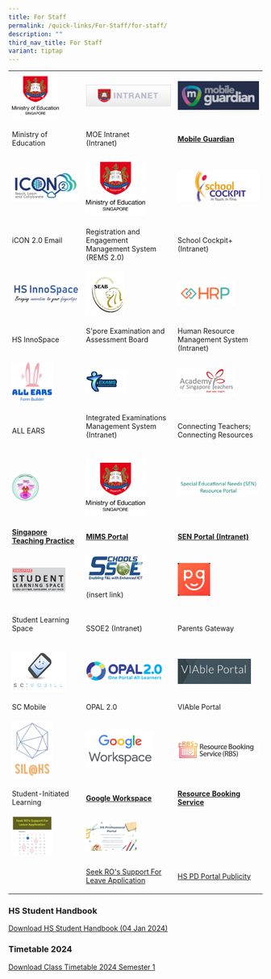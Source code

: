 ```yaml
---
title: For Staff
permalink: /quick-links/For-Staff/for-staff/
description: ""
third_nav_title: For Staff
variant: tiptap
---
```

<table><tbody><tr><td rowspan="1" colspan="1"><div class="isomer-image-wrapper"><img style="width:70%" height="auto" width="100%" alt="HGSS-MOE" src="/images/HGSS-MOE.png"></div></td><td rowspan="1" colspan="1"><div class="isomer-image-wrapper"><img style="width:100%" height="auto" width="100%" alt="INTRANET" src="/images/INTRANET.jpeg"></div></td><td rowspan="1" colspan="1"><div class="isomer-image-wrapper"><img style="width:100%" height="auto" width="100%" alt="MG" src="/images/MG.png"></div></td></tr><tr><td rowspan="1" colspan="1"><p>Ministry of Education</p></td><td rowspan="1" colspan="1"><p>MOE Intranet<br>(Intranet)</p></td><td rowspan="1" colspan="1"><p><strong><a href="https://sg-portal.mobileguardian.com/" rel="noopener noreferrer nofollow" target="_blank"><u>Mobile Guardian</u></a></strong><br></p></td></tr><tr><td rowspan="1" colspan="1"><div class="isomer-image-wrapper"><img style="width:100%" height="auto" width="100%" alt="ICON2" src="/images/ICON2.png"></div></td><td rowspan="1" colspan="1"><div class="isomer-image-wrapper"><img style="width:70%" height="auto" width="100%" alt="HGSS-MOE" src="/images/HGSS-MOE.png"></div></td><td rowspan="1" colspan="1"><div class="isomer-image-wrapper"><img style="width:100%" height="auto" width="100%" alt="SCHOOLCOCKPIT" src="/images/SCHOOLCOCKPIT.gif"></div></td></tr><tr><td rowspan="1" colspan="1"><p>iCON 2.0 Email<br><br></p></td><td rowspan="1" colspan="1"><p>Registration and Engagement Management System<br>(REMS 2.0)</p></td><td rowspan="1" colspan="1"><p>School Cockpit+ (Intranet)</p></td></tr><tr><td rowspan="1" colspan="1"><div class="isomer-image-wrapper"><img style="width:100%" height="auto" width="100%" alt="HSINNOSPACE" src="/images/HSINNOSPACE.jpeg"></div></td><td rowspan="1" colspan="1"><div class="isomer-image-wrapper"><img style="width:45%" height="auto" width="100%" alt="SEAB" src="/images/SEAB.jpeg"></div></td><td rowspan="1" colspan="1"><div class="isomer-image-wrapper"><img style="width:70%" height="auto" width="100%" alt="HRP" src="/images/HRP.jpeg"></div></td></tr><tr><td rowspan="1" colspan="1"><p>HS InnoSpace</p></td><td rowspan="1" colspan="1"><p>S'pore Examination and Assessment Board<br><br></p></td><td rowspan="1" colspan="1"><p>Human Resource Management System (Intranet)</p></td></tr><tr><td rowspan="1" colspan="1"><div class="isomer-image-wrapper"><img style="width:60%" height="auto" width="100%" alt="IDEAS" src="/images/allears.jpg"></div></td><td rowspan="1" colspan="1"><div class="isomer-image-wrapper"><img style="width:50%" height="auto" width="100%" alt="EXAMS" src="/images/EXAMS.gif"></div></td><td rowspan="1" colspan="1"><div class="isomer-image-wrapper"><img style="width:70%" height="auto" width="100%" alt="AST" src="/images/AST.jpeg"></div></td></tr><tr><td rowspan="1" colspan="1"><p>ALL EARS</p></td><td rowspan="1" colspan="1"><p>Integrated Examinations Management System (Intranet)<br><br></p></td><td rowspan="1" colspan="1"><p>Connecting Teachers; Connecting Resources</p></td></tr><tr><td rowspan="1" colspan="1"><div class="isomer-image-wrapper"><img style="width:40%" height="auto" width="100%" alt="SGTP" src="/images/SGTP.png"></div></td><td rowspan="1" colspan="1"><div class="isomer-image-wrapper"><img style="width:70%" height="auto" width="100%" alt="HGSS-MOE" src="/images/HGSS-MOE.png"></div></td><td rowspan="1" colspan="1"><div class="isomer-image-wrapper"><img style="width:100%" height="auto" width="100%" alt="SENPORTAL" src="/images/SENPORTAL.jpeg"></div></td></tr><tr><td rowspan="1" colspan="1"><p><strong><a href="https://go.gov.sg/stpwiki" rel="noopener noreferrer nofollow" target="_blank">Singapore Teaching Practice</a></strong></p></td><td rowspan="1" colspan="1"><p><strong><a href="https://portal.mims.moe.gov.sg/idmdash/" rel="noopener noreferrer nofollow" target="_blank"><u>MIMS Portal</u></a></strong></p></td><td rowspan="1" colspan="1"><p><strong><a href="https://intranet.moe.gov.sg/Send/Pages/SEN_Resource_Portal.aspx" rel="noopener noreferrer nofollow" target="_blank"><u>SEN Portal (Intranet)</u></a></strong></p></td></tr><tr><td rowspan="1" colspan="1"><div class="isomer-image-wrapper"><img style="width:80%" height="auto" width="100%" alt="SLS" src="/images/SLS.jpeg"></div></td><td rowspan="1" colspan="1"><div class="isomer-image-wrapper"><img style="width:70%" height="auto" width="100%" alt="SSOE" src="/images/SSOE.jpeg"></div><p> (insert link)</p></td><td rowspan="1" colspan="1"><div class="isomer-image-wrapper"><img style="width:40%" height="auto" width="100%" alt="PG" src="/images/PG.png"></div></td></tr><tr><td rowspan="1" colspan="1"><p>Student Learning Space<br><br></p></td><td rowspan="1" colspan="1"><p>SSOE2 (Intranet)<br></p></td><td rowspan="1" colspan="1"><p>Parents Gateway<br></p></td></tr><tr><td rowspan="1" colspan="1"><div class="isomer-image-wrapper"><img style="width:80%" height="auto" width="100%" alt="SCMOBILE" src="/images/SCMOBILE.png"></div></td><td rowspan="1" colspan="1"><div class="isomer-image-wrapper"><img style="width:90%" height="auto" width="100%" alt="OPAL2" src="/images/OPAL2.png"></div></td><td rowspan="1" colspan="1"><div class="isomer-image-wrapper"><img style="width:90%" height="auto" width="100%" alt="VIABLEPORTAL" src="/images/VIABLEPORTAL.jpeg"></div></td></tr><tr><td rowspan="1" colspan="1"><p>SC Mobile</p></td><td rowspan="1" colspan="1"><p>OPAL 2.0</p></td><td rowspan="1" colspan="1"><p>VIAble Portal</p></td></tr><tr><td rowspan="1" colspan="1"><div class="isomer-image-wrapper"><img style="width:60%" height="auto" width="100%" alt="SIL%20logo" src="/images/SIL%20logo.jpeg"></div></td><td rowspan="1" colspan="1"><div class="isomer-image-wrapper"><img style="width:80%" height="auto" width="100%" alt="Google%20Workspace%20icon" src="/images/Google%20Workspace%20icon.png"></div></td><td rowspan="1" colspan="1"><div class="isomer-image-wrapper"><img style="width:100%" height="auto" width="100%" alt="RBS" src="/images/RBS.png"></div></td></tr><tr><td rowspan="1" colspan="1"><p>Student-Initiated Learning</p></td><td rowspan="1" colspan="1"><p><strong><a href="https://workspace.google.com/dashboard" rel="noopener noreferrer nofollow" target="_blank"><u>Google Workspace</u></a></strong><br></p></td><td rowspan="1" colspan="1"><p><strong><a href="https://rbs.avero-tech.com/" rel="noopener noreferrer nofollow" target="_blank"><u>Resource Booking Service</u></a></strong></p></td></tr><tr><td rowspan="1" colspan="1"><div class="isomer-image-wrapper"><img style="width:60%" height="auto" width="100%" alt="Apply%20Leave" src="/images/Apply%20Leave.jpg"></div></td><td rowspan="1" colspan="1"><div class="isomer-image-wrapper"><img style="width:60%" height="auto" width="100%" alt="Apply%20Leave" src="/images/hs%20pd%20portal%20publicity.png"></div></td><td rowspan="1" colspan="1"><p></p></td></tr><tr><td rowspan="1" colspan="1"><p></p></td><td rowspan="1" colspan="1"><p><a href="https://go.gov.sg/hsleave" rel="noopener noreferrer nofollow" target="_blank">Seek RO's Support For Leave Application</a></p></td><td rowspan="1" colspan="1"><p><a href="https://sites.google.com/moe.edu.sg/hspdportal/home" rel="noopener noreferrer nofollow" target="_blank">HS PD Portal Publicity</a></p></td></tr></tbody></table><h3>HS Student Handbook</h3><p><a href="https://go.gov.sg/hsshb2024" rel="noopener noreferrer nofollow" target="_blank">Download HS Student Handbook (04 Jan 2024)</a></p><h3>Timetable 2024</h3><p><a href="/files/Students/Class_Timetable_2024Sem1.pdf" rel="noopener noreferrer nofollow" target="_blank">Download Class Timetable 2024 Semester 1</a></p>